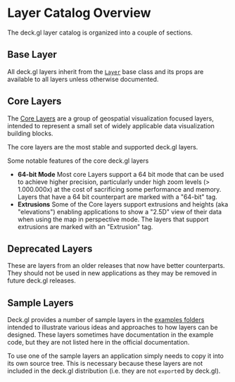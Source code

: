 # Layer Catalog Overview

The deck.gl layer catalog is organized into a couple of sections.

## Base Layer

All deck.gl layers inherit from the
[`Layer`](/docs/api-reference/base-layer.md) base class
and its props are available to all layers unless otherwise documented.

## Core Layers

The [Core Layers](/docs/layers/scatterplot-layer.md)
are a group of geospatial visualization focused layers,
intended to represent a small set of widely applicable data visualization
building blocks.

The core layers are the most stable and supported deck.gl layers.

Some notable features of the core deck.gl layers

* **64-bit Mode**
Most core Layers support a 64 bit mode that can be used
to achieve higher precision, particularly under high zoom levels (> 1.000.000x)
at the cost of sacrificing some performance and memory.
Layers that have a 64 bit counterpart are marked with a "64-bit" tag.
* **Extrusions**
Some of the Core layers support extrusions and heights (aka "elevations")
enabling applications to show a "2.5D" view of their data when using the map
in perspective mode.
The layers that support extrusions are marked with an "Extrusion" tag.

## Deprecated Layers

These are layers from an older releases that now have better counterparts.
They should not be used in new applications as they may be removed in future
deck.gl releases.

## Sample Layers

Deck.gl provides a number of sample layers in the
[examples folders](https://github.com/uber/deck.gl/tree/4.0-release/examples/sample-layers)
intended to illustrate various ideas and approaches to how layers
can be designed. These layers sometimes have documentation in the example
code, but they are not listed here in the official documentation.

To use one of the sample layers an application simply needs to copy it into
its own source tree. This is necessary because these layers are not
included in the deck.gl distribution (i.e. they are not `export`ed by deck.gl).
